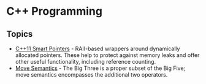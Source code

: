 # C++ Programming

## Topics

- [C++11 Smart Pointers](smart_ptr.md) - RAII-based wrappers around dynamically
  allocated pointers. These help to protect against memory leaks and offer
  other useful functionality, including reference counting.
- [Move Semantics](move_semantics/README.md) - The Big Three is a proper subset
  of the Big Five; move semantics encompasses the additional two operators.
